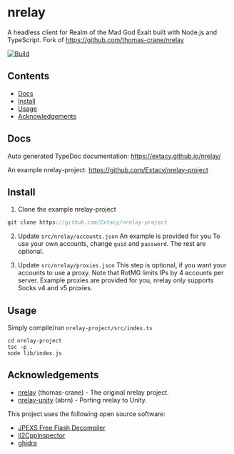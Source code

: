 # nrelay

A headless client for Realm of the Mad God Exalt built with Node.js and TypeScript.
Fork of https://github.com/thomas-crane/nrelay

[![Build](https://github.com/Extacy/nrelay/actions/workflows/main.yml/badge.svg)](https://github.com/Extacy/nrelay/actions/workflows/main.yml)

## Contents

+ [Docs](#docs)
+ [Install](#install)
+ [Usage](#usage)
+ [Acknowledgements](#acknowledgements)

## Docs
Auto generated TypeDoc documentation: https://extacy.github.io/nrelay/

An example nrelay-project: https://github.com/Extacy/nrelay-project

## Install
1. Clone the example nrelay-project
```ts
git clone https://github.com/Extacy/nrelay-project
```

2. Update `src/nrelay/accounts.json`
An example is provided for you
To use your own accounts, change `guid` and `password`. The rest are optional.

3. Update `src/nrelay/proxies.json`
    This step is optional, if you want your accounts to use a proxy.
    Note that RotMG limits IPs by 4 accounts per server.
    Example proxies are provided for you, nrelay only supports Socks v4 and v5 proxies.

## Usage
Simply compile/run `nrelay-project/src/index.ts`
```
cd nrelay-project
tsc -p .
node lib/index.js
```

## Acknowledgements

+ [nrelay](https://github.com/thomas-crane/nrelay) (thomas-crane) - The original nrelay project.
+ [nrelay-unity](https://github.com/abrn/nrelay-unity) (abrn) - Porting nrelay to Unity.

This project uses the following open source software:
+ [JPEXS Free Flash Decompiler](https://github.com/jindrapetrik/jpexs-decompiler)
+ [Il2CppInspector](https://github.com/djkaty/Il2CppInspector)
+ [ghidra](https://github.com/NationalSecurityAgency/ghidra)

